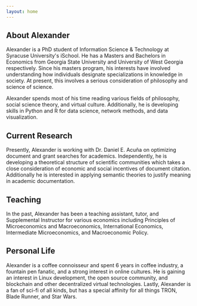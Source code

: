 ```yaml
---
layout: home
---
```

## About Alexander

Alexander is a PhD student of Information Science & Technology at Syracuse University's iSchool. He has a Masters and Bachelors in Economics from Georgia State University and University of West Georgia respectively. Since his masters program, his interests have involved understanding how individuals designate specializations in knowledge in society. At present, this involves a serious consideration of philosophy and science of science.

Alexander spends most of his time reading various fields of philosophy, social science theory, and virtual culture. Additionally, he is developing skills in Python and R for data science, network methods, and data visualization.

## Current Research


Presently, Alexander is working with Dr. Daniel E. Acuña on optimizing document and grant searches for academics. Independently, he is developing a theoretical structure of scientific communities which takes a close consideration of economic and social incentives of document citation. Additionally he is interested in applying semantic theories to justify meaning in academic documentation.

## Teaching


In the past, Alexander has been a teaching assistant, tutor, and Supplemental Instructor for various economics including Principles of Microeconomics and Macroeconomics, International Economics, Intermediate Microeconomics, and Macroeconomic Policy.

## Personal Life


Alexander is a coffee connoisseur and spent 6 years in coffee industry, a fountain pen fanatic, and a strong interest in online cultures. He is gaining an interest in Linux development, the open source community, and blockchain and other decentralized virtual technologies. Lastly, Alexander is a fan of sci-fi of all kinds, but has a special affinity for all things TRON, Blade Runner, and Star Wars.
